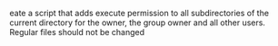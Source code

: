 eate a script that adds execute permission to all subdirectories of the current directory for the owner, the group owner and all other users. Regular files should not be changed
